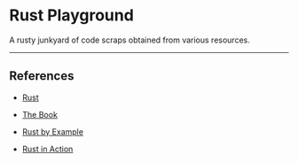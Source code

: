 # Rust Playground

A rusty junkyard of code scraps obtained from various resources.

---

## References

* [Rust](https://www.rust-lang.org/)

* [The Book](https://doc.rust-lang.org/book/)

* [Rust by Example](https://doc.rust-lang.org/rust-by-example/)

* [Rust in Action](https://www.manning.com/books/rust-in-actiontatus)